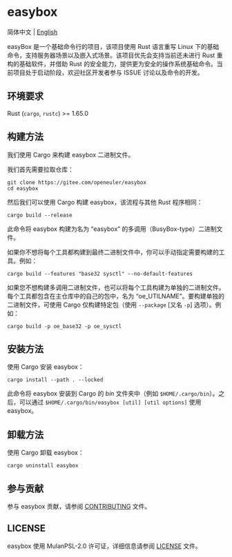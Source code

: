 # easybox

简体中文 | [English](./README.en.md)

easyBox 是一个基础命令行的项目，该项目使用 Rust 语言重写 Linux 下的基础命令，支持服务器场景以及嵌入式场景。该项目优先会支持当前还未进行 Rust 重构的基础软件，并借助 Rust 的安全能力，提供更为安全的操作系统基础命令。当前项目处于启动阶段，欢迎社区开发者参与 ISSUE 讨论以及命令的开发。

## 环境要求

Rust (`cargo`, `rustc`) >= 1.65.0

## 构建方法

我们使用 Cargo 来构建 easybox 二进制文件。

我们首先需要拉取仓库：

```shell
git clone https://gitee.com/openeuler/easybox
cd easybox
```

然后我们可以使用 Cargo 构建 easybox，该流程与其他 Rust 程序相同：

```shell
cargo build --release
```

此命令将 easybox 构建为名为 “easybox” 的多调用（BusyBox-type）二进制文件。

如果你不想将每个工具都构建到最终二进制文件中，你可以手动指定需要构建的工具。例如：

```shell
cargo build --features "base32 sysctl" --no-default-features
```

如果您不想构建多调用二进制文件，也可以将每个工具构建为单独的二进制文件。每个工具都包含在主仓库中的自己的包中，名为 “oe_UTILNAME”。要构建单独的二进制文件，可使用 Cargo 仅构建特定包（使用 `--package` [又名 `-p`] 选项）。例如：

```shell
cargo build -p oe_base32 -p oe_sysctl
```

## 安装方法

使用 Cargo 安装 easybox：

```shell
cargo install --path . --locked
```

此命令将 easybox 安装到 Cargo 的 _bin_ 文件夹中（例如 `$HOME/.cargo/bin`）。之后，可以通过 `$HOME/.cargo/bin/easybox [util] [util options]` 使用 easybox。

## 卸载方法

使用 Cargo 卸载 easybox：

```shell
cargo uninstall easybox
```

## 参与贡献

参与 easybox 贡献，请参阅 [CONTRIBUTING](CONTRIBUTING.md) 文件。

## LICENSE

easybox 使用 MulanPSL-2.0 许可证，详细信息请参阅 [LICENSE](LICENSE) 文件。
